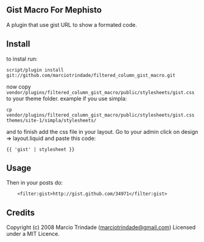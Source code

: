 ## Gist Macro For Mephisto

A plugin that use gist URL to show a formated code.

## Install

to instal run:

	script/plugin install git://github.com/marciotrindade/filtered_column_gist_macro.git

now copy `vendor/plugins/filtered_column_gist_macro/public/stylesheets/gist.css` to your theme folder. example if you use simpla:

	cp vendor/plugins/filtered_column_gist_macro/public/stylesheets/gist.css themes/site-1/simpla/stylesheets/

and to finish add the css file in your layout. Go to your admin click on design => layout.liquid and paste this code:

	{{ 'gist' | stylesheet }}

## Usage

Then in your posts do:

        <filter:gist>http://gist.github.com/34971</filter:gist>

## Credits

Copyright (c) 2008 Marcio Trindade (marciotrindade@gmail.com) Licensed under a MIT Licence.